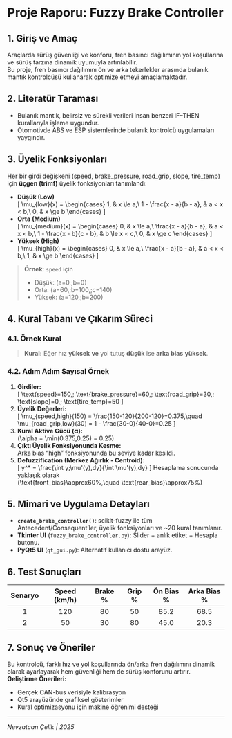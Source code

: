 # Proje Raporu: Fuzzy Brake Controller

## 1. Giriş ve Amaç
Araçlarda sürüş güvenliği ve konforu, fren basıncı dağılımının yol koşullarına ve sürüş tarzına dinamik uyumuyla artırılabilir.  
Bu proje, fren basıncı dağılımını ön ve arka tekerlekler arasında bulanık mantık kontrolcüsü kullanarak optimize etmeyi amaçlamaktadır.

## 2. Literatür Taraması
- Bulanık mantık, belirsiz ve sürekli verileri insan benzeri IF–THEN kurallarıyla işleme uygundur.  
- Otomotivde ABS ve ESP sistemlerinde bulanık kontrolcü uygulamaları yaygındır.

## 3. Üyelik Fonksiyonları
Her bir girdi değişkeni (speed, brake_pressure, road_grip, slope, tire_temp) için **üçgen (trimf)** üyelik fonksiyonları tanımlandı:

- **Düşük (Low)**  
  \[
    \mu_{low}(x) =
    \begin{cases}
      1, & x \le a,\\
      1 - \frac{x - a}{b - a}, & a < x < b,\\
      0, & x \ge b
    \end{cases}
  \]
- **Orta (Medium)**  
  \[
    \mu_{medium}(x) =
    \begin{cases}
      0, & x \le a,\\
      \frac{x - a}{b - a}, & a < x < b,\\
      1 - \frac{x - b}{c - b}, & b \le x < c,\\
      0, & x \ge c
    \end{cases}
  \]
- **Yüksek (High)**  
  \[
    \mu_{high}(x) =
    \begin{cases}
      0, & x \le a,\\
      \frac{x - a}{b - a}, & a < x < b,\\
      1, & x \ge b
    \end{cases}
  \]

> **Örnek**: `speed` için  
> - Düşük:  \(a=0,\;b=0\)  
> - Orta:   \(a=60,\;b=100,\;c=140\)  
> - Yüksek: \(a=120,\;b=200\)

## 4. Kural Tabanı ve Çıkarım Süreci

### 4.1. Örnek Kural
> **Kural:** Eğer hız **yüksek** **ve** yol tutuş **düşük** ise **arka bias** **yüksek**.

### 4.2. Adım Adım Sayısal Örnek
1. **Girdiler:**  
   \[
     \text{speed}=150,\;
     \text{brake\_pressure}=60,\;
     \text{road\_grip}=30,\;
     \text{slope}=0,\;
     \text{tire\_temp}=50
   \]
2. **Üyelik Değerleri:**  
   \[
     \mu_{speed,high}(150) = \frac{150-120}{200-120}=0.375,\quad
     \mu_{road\_grip,low}(30) = 1 - \frac{30-0}{40-0}=0.25
   \]
3. **Kural Aktive Gücü (α):**  
   \(\alpha = \min(0.375,0.25) = 0.25\)
4. **Çıktı Üyelik Fonksiyonunda Kesme:**  
   Arka bias “high” fonksiyonunda bu seviye kadar kesildi.
5. **Defuzzification (Merkez Ağırlık - Centroid):**  
   \[
     y^* = \frac{\int y\;\mu'(y)\,dy}{\int \mu'(y)\,dy}
   \]
   Hesaplama sonucunda yaklaşık olarak  
   \(\text{front\_bias}\approx60\%,\quad \text{rear\_bias}\approx75\%\)

## 5. Mimari ve Uygulama Detayları
- **`create_brake_controller()`**: scikit-fuzzy ile tüm Antecedent/Consequent’ler, üyelik fonksiyonları ve ~20 kural tanımlanır.  
- **Tkinter UI** (`fuzzy_brake_controller.py`): Slider + anlık etiket + Hesapla butonu.  
- **PyQt5 UI** (`qt_gui.py`): Alternatif kullanıcı dostu arayüz.  

## 6. Test Sonuçları
| Senaryo | Speed (km/h) | Brake % | Grip % | Ön Bias % | Arka Bias % |
|:-------:|:------------:|:-------:|:------:|:---------:|:-----------:|
| 1       | 120          | 80      | 50     | 85.2      | 68.5        |
| 2       | 50           | 30      | 80     | 45.0      | 20.3        |

## 7. Sonuç ve Öneriler
Bu kontrolcü, farklı hız ve yol koşullarında ön/arka fren dağılımını dinamik olarak ayarlayarak hem güvenliği hem de sürüş konforunu artırır.  
**Geliştirme Önerileri:**  
- Gerçek CAN-bus verisiyle kalibrasyon  
- Qt5 arayüzünde grafiksel gösterimler  
- Kural optimizasyonu için makine öğrenimi desteği  

---

*Nevzatcan Çelik | 2025*  
